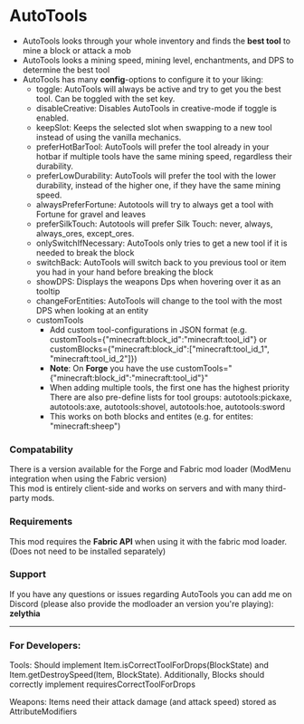 # AutoTools

- AutoTools looks through your whole inventory and finds the **best tool** to mine a block or attack a mob
- AutoTools looks a mining speed, mining level, enchantments, and DPS to determine the best tool
- AutoTools has many **config**-options to configure it to your liking:
    - toggle: AutoTools will always be active and try to get you the best tool. Can be toggled with the set key.
    - disableCreative: Disables AutoTools in creative-mode if toggle is enabled.
    - keepSlot: Keeps the selected slot when swapping to a new tool instead of using the vanilla mechanics.
    - preferHotBarTool: AutoTools will prefer the tool already in your hotbar if multiple tools have the same mining speed, regardless their durability.
    - preferLowDurability: AutoTools will prefer the tool with the lower durability, instead of the higher one, if they have the same mining speed.
    - alwaysPreferFortune: Autotools will try to always get a tool with Fortune for gravel and leaves
    - preferSilkTouch: Autotools will prefer Silk Touch: never, always, always_ores, except_ores.
    - onlySwitchIfNecessary: AutoTools only tries to get a new tool if it is needed to break the block
    - switchBack: AutoTools will switch back to you previous tool or item you had in your hand before breaking the block
    - showDPS: Displays the weapons Dps when hovering over it as an tooltip
    - changeForEntities: AutoTools will change to the tool with the most DPS when looking at an entity
    - customTools
        - Add custom tool-configurations in JSON format (e.g. customTools={"minecraft:block_id":"minecraft:tool_id"} or customBlocks={"minecraft:block_id":["minecraft:tool_id_1", "minecraft:tool_id_2"]})
        - **Note**: On **Forge** you have the use customTools="{\"minecraft:block_id\":\"minecraft:tool_id\"}"
        - When adding multiple tools, the first one has the highest priority
          There are also pre-define lists for tool groups: autotools:pickaxe, autotools:axe, autotools:shovel, autotools:hoe, autotools:sword
        - This works on both blocks and entites (e.g. for entites: "minecraft:sheep")

### Compatability

There is a version available for the Forge and Fabric mod loader (ModMenu integration when using the Fabric version)  
This mod is entirely client-side and works on servers and with many third-party mods.

### Requirements

This mod requires the **Fabric API** when using it with the fabric mod loader. (Does not need to be installed separately)

### Support

If you have any questions or issues regarding AutoTools you can add me on Discord (please also provide the modloader an version you're playing): __zelythia__

---

### For Developers:

Tools: Should implement Item.isCorrectToolForDrops(BlockState) and Item.getDestroySpeed(Item, BlockState). Additionally, Blocks should correctly implement requiresCorrectToolForDrops

Weapons: Items need their attack damage (and attack speed) stored as AttributeModifiers
